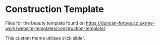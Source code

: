 # Construction Template

Files for the beauty template found on https://duncan-forbes.co.uk/my-work/website-templates/construction-template/.

This custom theme utilises slick slider.